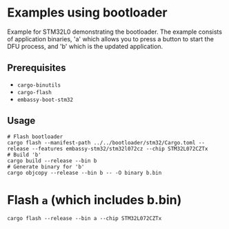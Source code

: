 # Examples using bootloader

Example for STM32L0 demonstrating the bootloader. The example consists of application binaries, 'a'
which allows you to press a button to start the DFU process, and 'b' which is the updated
application.


## Prerequisites

* `cargo-binutils`
* `cargo-flash`
* `embassy-boot-stm32`

## Usage

```
# Flash bootloader
cargo flash --manifest-path ../../bootloader/stm32/Cargo.toml --release --features embassy-stm32/stm32l072cz --chip STM32L072CZTx
# Build 'b'
cargo build --release --bin b
# Generate binary for 'b'
cargo objcopy --release --bin b -- -O binary b.bin
```

# Flash `a` (which includes b.bin)

```
cargo flash --release --bin a --chip STM32L072CZTx
```
